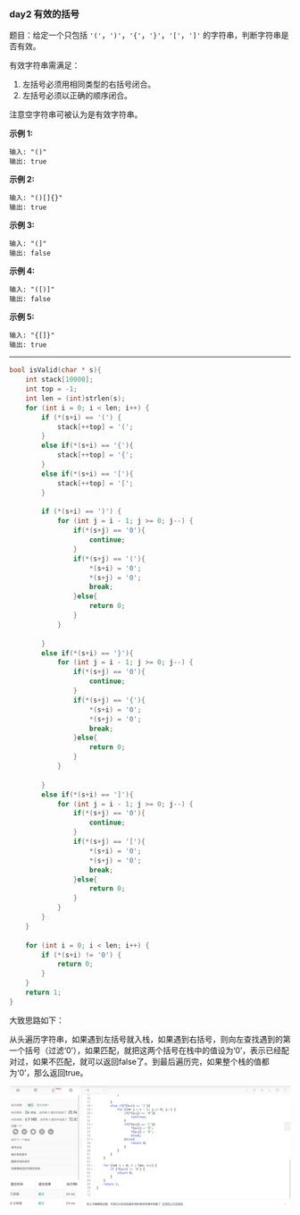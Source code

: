 ### day2 有效的括号

题目：给定一个只包括 `'('`，`')'`，`'{'`，`'}'`，`'['`，`']'` 的字符串，判断字符串是否有效。

有效字符串需满足：

1. 左括号必须用相同类型的右括号闭合。
2. 左括号必须以正确的顺序闭合。

注意空字符串可被认为是有效字符串。

**示例 1:**

```
输入: "()"
输出: true
```

**示例 2:**

```
输入: "()[]{}"
输出: true
```

**示例 3:**

```
输入: "(]"
输出: false
```

**示例 4:**

```
输入: "([)]"
输出: false
```

**示例 5:**

```
输入: "{[]}"
输出: true
```

---

```c
bool isValid(char * s){
    int stack[10000];
    int top = -1;
    int len = (int)strlen(s);
    for (int i = 0; i < len; i++) {
        if (*(s+i) == '(') {
            stack[++top] = '(';
        }
        else if(*(s+i) == '{'){
            stack[++top] = '{';
        }
        else if(*(s+i) == '['){
            stack[++top] = '[';
        }
        
        if (*(s+i) == ')') {
            for (int j = i - 1; j >= 0; j--) {
                if(*(s+j) == '0'){
                    continue;
                }
                if(*(s+j) == '('){
                    *(s+i) = '0';
                    *(s+j) = '0';
                    break;
                }else{
                    return 0;
                }
            }
            
        }
        else if(*(s+i) == '}'){
            for (int j = i - 1; j >= 0; j--) {
                if(*(s+j) == '0'){
                    continue;
                }
                if(*(s+j) == '{'){
                    *(s+i) = '0';
                    *(s+j) = '0';
                    break;
                }else{
                    return 0;
                }
            }
            
        }
        else if(*(s+i) == ']'){
            for (int j = i - 1; j >= 0; j--) {
                if(*(s+j) == '0'){
                    continue;
                }
                if(*(s+j) == '['){
                    *(s+i) = '0';
                    *(s+j) = '0';
                    break;
                }else{
                    return 0;
                }
            }
        }
    }
    
    for (int i = 0; i < len; i++) {
        if (*(s+i) != '0') {
            return 0;
        }
    }
    return 1;
}
```

大致思路如下：

从头遍历字符串，如果遇到左括号就入栈，如果遇到右括号，则向左查找遇到的第一个括号（过滤‘0’），如果匹配，就把这两个括号在栈中的值设为‘0’，表示已经配对过，如果不匹配，就可以返回false了。到最后遍历完，如果整个栈的值都为‘0’，那么返回true。

![day2-有效的括号](./day2-有效的括号.png)